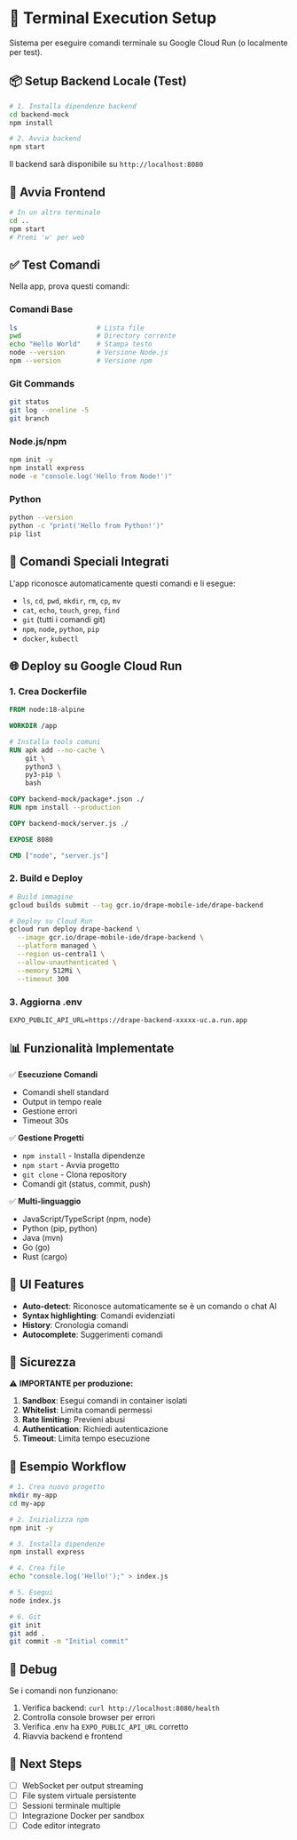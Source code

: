 # 🚀 Terminal Execution Setup

Sistema per eseguire comandi terminale su Google Cloud Run (o localmente per test).

## 📦 Setup Backend Locale (Test)

```bash
# 1. Installa dipendenze backend
cd backend-mock
npm install

# 2. Avvia backend
npm start
```

Il backend sarà disponibile su `http://localhost:8080`

## 🎯 Avvia Frontend

```bash
# In un altro terminale
cd ..
npm start
# Premi 'w' per web
```

## ✅ Test Comandi

Nella app, prova questi comandi:

### Comandi Base
```bash
ls                    # Lista file
pwd                   # Directory corrente
echo "Hello World"    # Stampa testo
node --version        # Versione Node.js
npm --version         # Versione npm
```

### Git Commands
```bash
git status
git log --oneline -5
git branch
```

### Node.js/npm
```bash
npm init -y
npm install express
node -e "console.log('Hello from Node!')"
```

### Python
```bash
python --version
python -c "print('Hello from Python!')"
pip list
```

## 🔧 Comandi Speciali Integrati

L'app riconosce automaticamente questi comandi e li esegue:

- `ls`, `cd`, `pwd`, `mkdir`, `rm`, `cp`, `mv`
- `cat`, `echo`, `touch`, `grep`, `find`
- `git` (tutti i comandi git)
- `npm`, `node`, `python`, `pip`
- `docker`, `kubectl`

## 🌐 Deploy su Google Cloud Run

### 1. Crea Dockerfile

```dockerfile
FROM node:18-alpine

WORKDIR /app

# Installa tools comuni
RUN apk add --no-cache \
    git \
    python3 \
    py3-pip \
    bash

COPY backend-mock/package*.json ./
RUN npm install --production

COPY backend-mock/server.js ./

EXPOSE 8080

CMD ["node", "server.js"]
```

### 2. Build e Deploy

```bash
# Build immagine
gcloud builds submit --tag gcr.io/drape-mobile-ide/drape-backend

# Deploy su Cloud Run
gcloud run deploy drape-backend \
  --image gcr.io/drape-mobile-ide/drape-backend \
  --platform managed \
  --region us-central1 \
  --allow-unauthenticated \
  --memory 512Mi \
  --timeout 300
```

### 3. Aggiorna .env

```env
EXPO_PUBLIC_API_URL=https://drape-backend-xxxxx-uc.a.run.app
```

## 📊 Funzionalità Implementate

✅ **Esecuzione Comandi**
- Comandi shell standard
- Output in tempo reale
- Gestione errori
- Timeout 30s

✅ **Gestione Progetti**
- `npm install` - Installa dipendenze
- `npm start` - Avvia progetto
- `git clone` - Clona repository
- Comandi git (status, commit, push)

✅ **Multi-linguaggio**
- JavaScript/TypeScript (npm, node)
- Python (pip, python)
- Java (mvn)
- Go (go)
- Rust (cargo)

## 🎨 UI Features

- **Auto-detect**: Riconosce automaticamente se è un comando o chat AI
- **Syntax highlighting**: Comandi evidenziati
- **History**: Cronologia comandi
- **Autocomplete**: Suggerimenti comandi

## 🔐 Sicurezza

⚠️ **IMPORTANTE per produzione:**

1. **Sandbox**: Esegui comandi in container isolati
2. **Whitelist**: Limita comandi permessi
3. **Rate limiting**: Previeni abusi
4. **Authentication**: Richiedi autenticazione
5. **Timeout**: Limita tempo esecuzione

## 📝 Esempio Workflow

```bash
# 1. Crea nuovo progetto
mkdir my-app
cd my-app

# 2. Inizializza npm
npm init -y

# 3. Installa dipendenze
npm install express

# 4. Crea file
echo "console.log('Hello!');" > index.js

# 5. Esegui
node index.js

# 6. Git
git init
git add .
git commit -m "Initial commit"
```

## 🐛 Debug

Se i comandi non funzionano:

1. Verifica backend: `curl http://localhost:8080/health`
2. Controlla console browser per errori
3. Verifica .env ha `EXPO_PUBLIC_API_URL` corretto
4. Riavvia backend e frontend

## 🚀 Next Steps

- [ ] WebSocket per output streaming
- [ ] File system virtuale persistente
- [ ] Sessioni terminale multiple
- [ ] Integrazione Docker per sandbox
- [ ] Code editor integrato
